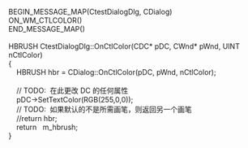 BEGIN_MESSAGE_MAP(CtestDialogDlg, CDialog)<br>ON_WM_CTLCOLOR()<br>END_MESSAGE_MAP()<br><br>HBRUSH CtestDialogDlg::OnCtlColor(CDC* pDC, CWnd* pWnd, UINT nCtlColor)<br>{<br>&nbsp;&nbsp; &nbsp;HBRUSH hbr = CDialog::OnCtlColor(pDC, pWnd, nCtlColor);<br><br>&nbsp;&nbsp; &nbsp;// TODO:&nbsp; 在此更改 DC 的任何属性<br>&nbsp;&nbsp; &nbsp;pDC-&gt;SetTextColor(RGB(255,0,0));<br>&nbsp;&nbsp; &nbsp;// TODO:&nbsp; 如果默认的不是所需画笔，则返回另一个画笔<br>&nbsp;&nbsp; &nbsp;//return hbr;<br>&nbsp;&nbsp; &nbsp;return&nbsp;&nbsp; m_hbrush;&nbsp; &nbsp;<br>}